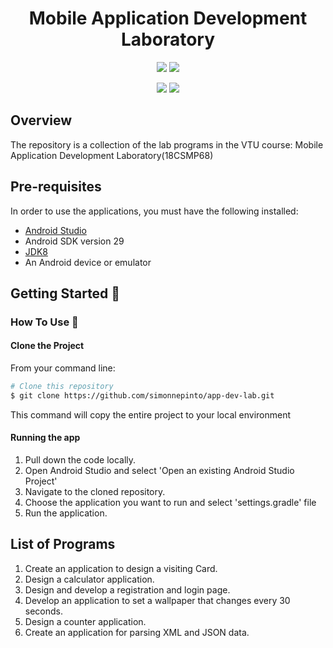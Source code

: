 <h1 align="center">Mobile Application Development Laboratory</h1> 

<p align="center">
<img src="https://img.shields.io/badge/Build-passing-green?style=for-the-badge">
<img src="https://img.shields.io/badge/Built%20using-Android%20Studio-red?style=for-the-badge">
</p>


<p align="center">
<img src="https://forthebadge.com/images/badges/built-for-android.svg">
<img src="https://forthebadge.com/images/badges/made-with-java.svg">
</p>

## Overview
The repository is a collection of the lab programs in the VTU course: Mobile Application Development Laboratory(18CSMP68)

## Pre-requisites 
In order to use the applications, you must have the following installed:

* [Android Studio](https://developer.android.com/studio/index.html)
* Android SDK version 29
* [JDK8](https://www.oracle.com/in/java/technologies/javase/javase-jdk8-downloads.html)
* An Android device or emulator


## Getting Started 🚀

### How To Use 🔧

#### Clone the Project

From your command line:
```bash
# Clone this repository
$ git clone https://github.com/simonnepinto/app-dev-lab.git

```

This command  will copy the entire project to your local environment

#### Running the app

1.  Pull down the code locally.
2.  Open Android Studio and select 'Open an existing Android Studio Project'
3.  Navigate to the cloned repository.
4.  Choose the application you want to run and select 'settings.gradle' file
5.  Run the application.


## List of Programs

1. Create an application to design a visiting Card.
2. Design a calculator application.
3. Design and develop a registration and login page.
4. Develop an application to set a wallpaper that changes every 30 seconds.
5. Design a counter application.
6. Create an application for parsing XML and JSON data.
